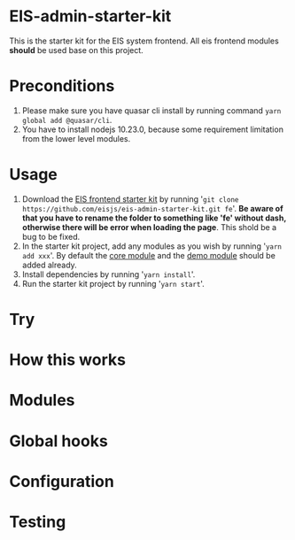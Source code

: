 # EIS-admin-starter-kit
This is the starter kit for the EIS system frontend. All eis frontend modules **should** be used base on this project.

# Preconditions
1. Please make sure you have quasar cli install by running command `yarn global add @quasar/cli`.
2. You have to install nodejs 10.23.0, because some requirement limitation from the lower level modules.

# Usage
1. Download the [EIS frontend starter kit](https://www.npmjs.com/package/eis-admin-starter-kit) by running '`git clone https://github.com/eisjs/eis-admin-starter-kit.git fe`'. **Be aware of that you have to rename the folder to something like 'fe' without dash, otherwise there will be error when loading the page**. This shold be a bug to be fixed.
4. In the starter kit project, add any modules as you wish by running '`yarn add xxx`'. By default the [core module](https://github.com/eisjs/eis-admin-core) and the [demo module](https://github.com/eisjs/eis-admin-demo) should be added already.
5. Install dependencies by running '`yarn install`'.
6. Run the starter kit project by running '`yarn start`'.

# Try
# How this works
# Modules
# Global hooks
# Configuration
# Testing
